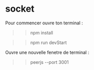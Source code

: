 # socket
Pour commencer ouvre ton terminal : 

>> npm install

>> npm run devStart

Ouvre une nouvelle fenetre de terminal : 

>> peerjs --port 3001

